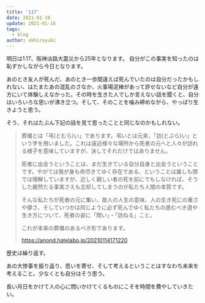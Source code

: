 ```yaml
---
title: '117'
date: 2021-01-16
update: 2021-01-16
tags:
  - blog
author: okhiroyuki
---
```


明日は1.17、阪神淡路大震災から25年となります。
自分がこの事実を知ったのは恥ずかしながら今日となります。

あのとき友人が死んだ、あのとき一歩間違えば死んでいたのは自分だったかもしれない、はたまたあの混乱のさなか、火事場泥棒があって許せないなど自分が遠方にいて体験しえなかった。その時を生きた人でしか言えない話を聞くと、自分はいろいろな思いが沸き立つ。そして、そのことを噛み締めながら、やっぱり生きようと思う。

そう、それはたぶん下記の話を見て思ったことと同じなのかもしれない。

>葬儀とは「弔(とむら)い」であります。弔いとは元来、「訪(とぶら)い」という字を用いました。これは遠近様々な場所から死者の元へと人々が訪れる様子を意味していますが、決してそれだけではありません。
>
>死者に出会うということは、まだ生きている自分自身と出会うということです。やがては我が身も命尽きてゆく存在である、ということは誰しも頭では理解していますが、近しく親しい者の死を前にでもしなければ、そうした厳然たる事実さえも忘却してしまうのが私たち人間の本質です。
>
>そんな私たちが死者の元に集い、故人の人生の意味、人の生き死にの重さや儚さ、そしていつかは同じように必ず死んでゆく私たちの進むべき道や生き方について、死者の姿に「問い」・「訪ねる」こと。
>
>これが本来の葬儀のあるべき形であります。
>
>https://anond.hatelabo.jp/20210114171220

歴史は繰り返す。

あの大惨事を振り返り、思いを寄せ、そして考えるということはすなわち未来を考えること。少なくとも自分はそう思う。

長い月日をかけて人の心に問いかけてくるものにこそを時間を費やしていきたい。
